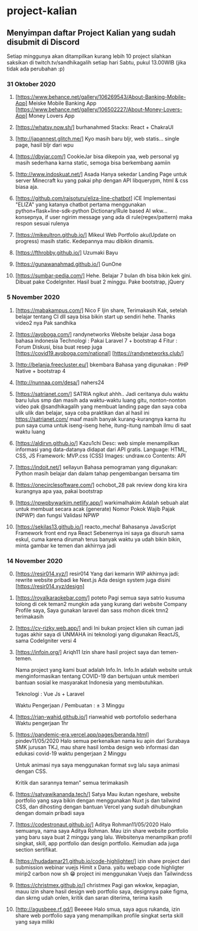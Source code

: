 # project-kalian

## Menyimpan daftar Project Kalian yang sudah disubmit di Discord

Setiap minggunya akan ditampilkan kurang lebih 10 project
silahkan saksikan di twitch.tv/sandhikagalih
setiap hari Sabtu, pukul 13.00WIB (jika tidak ada perubahan :p)

### 31 Oktober 2020

1. [https://www.behance.net/gallery/106269543/About-Banking-Mobile-App]
   Meiske
   Mobile Banking App
   [https://www.behance.net/gallery/106502227/About-Money-Lovers-App]
   Money Lovers App

2. [https://whatsy.now.sh/]
   burhanahmed
   Stacks: React + ChakraUI
3. [http://japannest.glitch.me/]
   Kyo
   masih baru bljr, web statis... single page, hasil bljr dari wpu

4. [https://dbyjar.com/]
   CookieJar
   bisa dikepoin yaa, web personal yg masih sederhana karna static, semoga bisa berkembang aamiin

5. [http://www.indoskuat.net/]
   Asada
   Hanya sekedar Landing Page untuk server Minecraft ku yang pakai php dengan API libquerypm, html & css biasa aja.

6. [https://github.com/raisoturu/eliza-line-chatbot]
   iCE
   Implementasi "ELIZA" yang katanya chatbot pertama menggunakan python+flask+line-sdk-python
   Dictionary/Rule based AI wkw... konsepnya, if user ngirim message yang ada di rule(regex/pattern) maka respon sesuai rulenya

7. [https://mikeultron.github.io/]
   Mikeul
   Web Portfolio aku(Update on progress) masih static. Kedepannya mau dibikin dinamis.

8. [https://fthrobby.github.io/]
   Uzumaki Bayu

9. [https://gunawanahmad.github.io/]
   GunOne

10. [https://sumbar-pedia.com/]
    Hehe. Belajar 7 bulan dh bisa bikin kek gini.
    Dibuat pake CodeIgniter. Hasil buat 2 minggu. Pake bootstrap, jQuery

### 5 November 2020

1. [https://mabakampus.com/]
   Nico F
   Ijin share, Terimakasih Kak, setelah belajar tentang CI dll saya bisa bikin start up sendiri hehe. Thanks video2 nya Pak sandhika

2. [https://ayoboga.com/]
   randynetworks
   Website belajar Jasa boga bahasa indonesia
   Technologi : Pakai Laravel 7 + bootstrap 4
   Fitur : Forum Diskusi, bisa buat resep juga
   [https://covid19.ayoboga.com/national]
   [https://randynetworks.club/]

3. [http://belanja.freecluster.eu/]
   bkembara
   Bahasa yang digunakan : PHP Native + bootstrap 4

4. [http://nunnaa.com/desa/]
   nahers24

5. [https://satrianet.com/]
   SATRIA
   ngikut ahhh..
   Jadi ceritanya dulu waktu baru lulus smp dan masih ada waktu-waktu luang gitu, nonton-nonton video pak @sandhikagalih yang membuat landing page dan saya coba ulik ulik dan belajar, saya coba praktikan dan al hasil ini https://satrianet.com/ maaf masih banyak kurang-kurangnya karna itu pun saya cuma untuk iseng-iseng hehe, itung-itung nambah ilmu di saat waktu luang

6. [https://aldirvn.github.io/]
   Kazu1chi
   Desc: web simple menampilkan informasi yang data-datanya didapat dari API gratis.
   Language: HTML, CSS, JS
   Framework: MVP.css (CSS)
   Images: undraw.co
   Contents: API

7. [https://indoit.net/]
   sellayun
   Bahasa pemograman yang digunakan: Python
   masih belajar dan dalam tahap pengembangan bersama tim

8. [https://onecirclesoftware.com/]
   ochobot_28
   pak review dong kira kira kurangnya apa yaa, pakai bootstrap

9. [https://npwpbywarkim.netlify.app/]
   warkimalhakim
   Adalah sebuah alat untuk membuat secara acak (generate) Nomor Pokok Wajib Pajak (NPWP) dan fungsi Validasi NPWP

10. [https://sekilas13.github.io/]
    reacto_mecha!
    Bahasanya JavaScript
    Framework front end nya React
    Sebenernya ini saya ga disuruh sama eskul, cuma karena dirumah terus banyak waktu ya udah bikin bikin, minta gambar ke temen dan akhirnya jadi

### 14 November 2020

0. [https://resir014.xyz/]
   resir014
   Yang dari kemarin WIP akhirnya jadi: rewrite website pribadi ke Next.js
   Ada design system juga disini
   [https://resir014.xyz/design]

1. [https://royalkaraokebar.com/]
   poteto
   Pagi semua saya satrio kusuma tolong di cek teman2 mungkin ada yang kurang dari website Company Profile saya, Saya gunakan laravel dan sass
   mohon dicek tmn2 terimakasih

2. [https://cv-rizky.web.app/]
   andi
   Ini bukan project klien sih cuman jadi tugas akhir saya di UNMAHA
   ini teknologi yang digunakan ReactJS, sama CodeIgniter versi 4

3. [https://infoin.org/]
   Ariqh11
   Izin share hasil project saya dan temen-temen.

   Nama project yang kami buat adalah Info.In. Info.In adalah website untuk menginformasikan tentang COVID-19 dan bertujuan untuk memberi bantuan sosial ke masyarakat Indonesia yang membutuhkan.

   Teknologi :
   Vue Js + Laravel

   Waktu Pengerjaan / Pembuatan :
   ± 3 Minggu

4. [https://rian-wahid.github.io/]
   rianwahid
   web portofolio sederhana
   Waktu pengerjaan 1hr

5. [https://pandemic-era.vercel.app/pages/beranda.html]
   pindev11/05/2020
   Halo semua perkenalkan nama ku apin dari Surabaya SMK jurusan TKJ, mau share hasil lomba design web informasi dan edukasi covid-19 waktu pengerjaan 2 Minggu

   Untuk animasi nya saya menggunakan format svg lalu
   saya animasi dengan CSS.

   Kritik dan sarannya teman" semua terimakasih

6. [https://satyawikananda.tech/]
   Satya
   Mau ikutan ngeshare, website portfolio yang saya bikin dengan menggunakan Nuxt js dan tailwind CSS, dan dihosting dengan bantuan Vercel yang sudah dihubungkan dengan domain pribadi saya

7. [https://codestronaut.github.io/]
   Aditya Rohman11/05/2020
   Halo semuanya, nama saya Aditya Rohman. Mau izin share website portfolio yang baru saya buat 2 minggu yang lalu. Websitenya menampilkan profil singkat, skill, app portfolio dan design portfolio. Kemudian ada juga section sertifikat.

8. [https://hudadamar21.github.io/code-highlighter/]
   izin share project dari submission webinar vuejs Himit x Dana.
   yaitu webapp code highligter mirip2 carbon now sh :grin:
   project ini menggunakan Vuejs dan Tailwindcss

9. [https://christmex.github.io/]
   christmex
   Pagi gan wkwkw, kepagian, mauu izin share hasil design web portfolio saya, designnya pake figma, dan skrng udah onlen,
   kritik dan saran diterima, terima kasih

10. [http://agusbeee.rf.gd/]
    Beeeee
    Halo smua, saya agus rukanda, izin share web portfolio saya yang menampilkan profile singkat serta skill yang saya miliki
